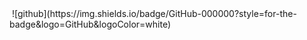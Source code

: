 <img scr="https://raw.githubusercontent.com/BlackKaako/HTMLJ2Team/main/buoi3/bai1/collect_star.gif">
![github](https://img.shields.io/badge/GitHub-000000?style=for-the-badge&logo=GitHub&logoColor=white)
